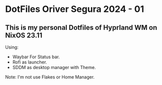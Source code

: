 # DotFiles Oriver Segura 2024 - 01

## This is my personal Dotfiles of Hyprland WM on NixOS 23.11

Using:

- Waybar For Status bar.
- Rofi as launcher.
- SDDM as desktop manager with Theme.

Note: I'm not use Flakes or Home Manager.
